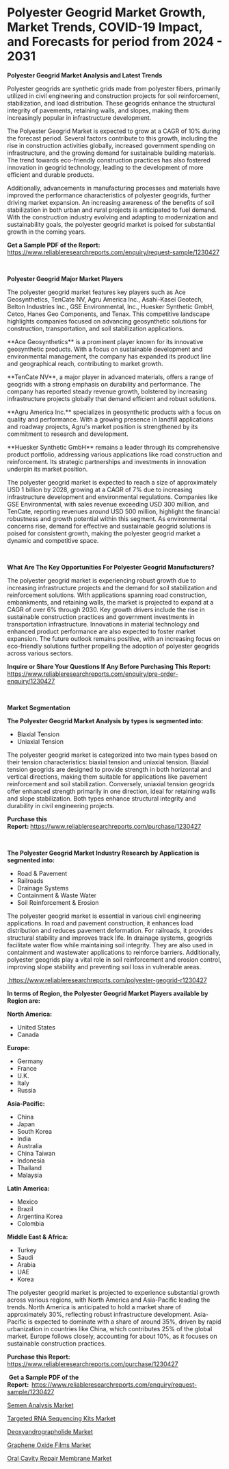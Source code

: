 <p><h1>Polyester Geogrid Market Growth, Market Trends, COVID-19 Impact, and Forecasts for period from 2024 - 2031</h1></p><p><strong>Polyester Geogrid Market Analysis and Latest Trends</strong></p>
<p><p>Polyester geogrids are synthetic grids made from polyester fibers, primarily utilized in civil engineering and construction projects for soil reinforcement, stabilization, and load distribution. These geogrids enhance the structural integrity of pavements, retaining walls, and slopes, making them increasingly popular in infrastructure development.</p><p>The Polyester Geogrid Market is expected to grow at a CAGR of 10% during the forecast period. Several factors contribute to this growth, including the rise in construction activities globally, increased government spending on infrastructure, and the growing demand for sustainable building materials. The trend towards eco-friendly construction practices has also fostered innovation in geogrid technology, leading to the development of more efficient and durable products.</p><p>Additionally, advancements in manufacturing processes and materials have improved the performance characteristics of polyester geogrids, further driving market expansion. An increasing awareness of the benefits of soil stabilization in both urban and rural projects is anticipated to fuel demand. With the construction industry evolving and adapting to modernization and sustainability goals, the polyester geogrid market is poised for substantial growth in the coming years.</p></p>
<p><strong>Get a Sample PDF of the Report:&nbsp;</strong> <a href="https://www.reliableresearchreports.com/enquiry/request-sample/1230427?utm_campaign=13&utm_medium=2&utm_source=Github&utm_content=ia&utm_term=10112024&utm_id=polyester-geogrid">https://www.reliableresearchreports.com/enquiry/request-sample/1230427</a></p>
<p>&nbsp;</p>
<p><strong>Polyester Geogrid Major Market Players</strong></p>
<p><p>The polyester geogrid market features key players such as Ace Geosynthetics, TenCate NV, Agru America Inc., Asahi-Kasei Geotech, Belton Industries Inc., GSE Environmental, Inc., Huesker Synthetic GmbH, Cetco, Hanes Geo Components, and Tenax. This competitive landscape highlights companies focused on advancing geosynthetic solutions for construction, transportation, and soil stabilization applications.</p><p>**Ace Geosynthetics** is a prominent player known for its innovative geosynthetic products. With a focus on sustainable development and environmental management, the company has expanded its product line and geographical reach, contributing to market growth.</p><p>**TenCate NV**, a major player in advanced materials, offers a range of geogrids with a strong emphasis on durability and performance. The company has reported steady revenue growth, bolstered by increasing infrastructure projects globally that demand efficient and robust solutions.</p><p>**Agru America Inc.** specializes in geosynthetic products with a focus on quality and performance. With a growing presence in landfill applications and roadway projects, Agru's market position is strengthened by its commitment to research and development.</p><p>**Huesker Synthetic GmbH** remains a leader through its comprehensive product portfolio, addressing various applications like road construction and reinforcement. Its strategic partnerships and investments in innovation underpin its market position.</p><p>The polyester geogrid market is expected to reach a size of approximately USD 1 billion by 2028, growing at a CAGR of 7% due to increasing infrastructure development and environmental regulations. Companies like GSE Environmental, with sales revenue exceeding USD 300 million, and TenCate, reporting revenues around USD 500 million, highlight the financial robustness and growth potential within this segment. As environmental concerns rise, demand for effective and sustainable geogrid solutions is poised for consistent growth, making the polyester geogrid market a dynamic and competitive space.</p></p>
<p>&nbsp;</p>
<p><strong>What Are The Key Opportunities For Polyester Geogrid Manufacturers?</strong></p>
<p><p>The polyester geogrid market is experiencing robust growth due to increasing infrastructure projects and the demand for soil stabilization and reinforcement solutions. With applications spanning road construction, embankments, and retaining walls, the market is projected to expand at a CAGR of over 6% through 2030. Key growth drivers include the rise in sustainable construction practices and government investments in transportation infrastructure. Innovations in material technology and enhanced product performance are also expected to foster market expansion. The future outlook remains positive, with an increasing focus on eco-friendly solutions further propelling the adoption of polyester geogrids across various sectors.</p></p>
<p><strong>Inquire or Share Your Questions If Any Before Purchasing This Report:</strong> <a href="https://www.reliableresearchreports.com/enquiry/pre-order-enquiry/1230427?utm_campaign=13&utm_medium=2&utm_source=Github&utm_content=ia&utm_term=10112024&utm_id=polyester-geogrid">https://www.reliableresearchreports.com/enquiry/pre-order-enquiry/1230427</a></p>
<p>&nbsp;</p>
<p><strong>Market Segmentation</strong></p>
<p><strong>The Polyester Geogrid Market Analysis by types is segmented into:</strong></p>
<p><ul><li>Biaxial Tension</li><li>Uniaxial Tension</li></ul></p>
<p><p>The polyester geogrid market is categorized into two main types based on their tension characteristics: biaxial tension and uniaxial tension. Biaxial tension geogrids are designed to provide strength in both horizontal and vertical directions, making them suitable for applications like pavement reinforcement and soil stabilization. Conversely, uniaxial tension geogrids offer enhanced strength primarily in one direction, ideal for retaining walls and slope stabilization. Both types enhance structural integrity and durability in civil engineering projects.</p></p>
<p><strong>Purchase this Report:&nbsp;</strong><a href="https://www.reliableresearchreports.com/purchase/1230427?utm_campaign=13&utm_medium=2&utm_source=Github&utm_content=ia&utm_term=10112024&utm_id=polyester-geogrid">https://www.reliableresearchreports.com/purchase/1230427</a></p>
<p>&nbsp;</p>
<p><strong>The Polyester Geogrid Market Industry Research by Application is segmented into:</strong></p>
<p><ul><li>Road & Pavement</li><li>Railroads</li><li>Drainage Systems</li><li>Containment & Waste Water</li><li>Soil Reinforcement & Erosion</li></ul></p>
<p><p>The polyester geogrid market is essential in various civil engineering applications. In road and pavement construction, it enhances load distribution and reduces pavement deformation. For railroads, it provides structural stability and improves track life. In drainage systems, geogrids facilitate water flow while maintaining soil integrity. They are also used in containment and wastewater applications to reinforce barriers. Additionally, polyester geogrids play a vital role in soil reinforcement and erosion control, improving slope stability and preventing soil loss in vulnerable areas.</p></p>
<p><a href="https://www.reliableresearchreports.com/polyester-geogrid-r1230427?utm_campaign=13&utm_medium=2&utm_source=Github&utm_content=ia&utm_term=10112024&utm_id=polyester-geogrid">&nbsp;https://www.reliableresearchreports.com/polyester-geogrid-r1230427</a></p>
<p><strong>In terms of Region, the Polyester Geogrid Market Players available by Region are:</strong></p>
<p>
    <p> <strong> North America: </strong>
        <ul>
            <li>United States</li>
            <li>Canada</li>
        </ul>
        </p> 
    <p> <strong> Europe: </strong>
        <ul>
            <li>Germany</li>
            <li>France</li>
            <li>U.K.</li>
            <li>Italy</li>
            <li>Russia</li>
        </ul>
        </p> 
    <p> <strong> Asia-Pacific: </strong>
        <ul>
            <li>China</li>
            <li>Japan</li>
            <li>South Korea</li>
            <li>India</li>
            <li>Australia</li>
            <li>China Taiwan</li>
            <li>Indonesia</li>
            <li>Thailand</li>
            <li>Malaysia</li>
        </ul>
        </p> 
    <p> <strong> Latin America: </strong>
        <ul>
            <li>Mexico</li>
            <li>Brazil</li>
            <li>Argentina Korea</li>
            <li>Colombia</li>
        </ul>
        </p> 
    <p> <strong> Middle East & Africa: </strong>
        <ul>
            <li>Turkey</li>
            <li>Saudi</li>
            <li>Arabia</li>
            <li>UAE</li>
            <li>Korea</li>
        </ul>
    </p>
    </p>
<p><p>The polyester geogrid market is projected to experience substantial growth across various regions, with North America and Asia-Pacific leading the trends. North America is anticipated to hold a market share of approximately 30%, reflecting robust infrastructure development. Asia-Pacific is expected to dominate with a share of around 35%, driven by rapid urbanization in countries like China, which contributes 25% of the global market. Europe follows closely, accounting for about 10%, as it focuses on sustainable construction practices.</p></p>
<p><strong>Purchase this Report: </strong><a href="https://www.reliableresearchreports.com/purchase/1230427?utm_campaign=13&utm_medium=2&utm_source=Github&utm_content=ia&utm_term=10112024&utm_id=polyester-geogrid">https://www.reliableresearchreports.com/purchase/1230427</a></p>
<p>&nbsp;<strong>Get a Sample PDF of the Report:&nbsp;&nbsp;</strong><a href="https://www.reliableresearchreports.com/enquiry/request-sample/1230427?utm_campaign=13&utm_medium=2&utm_source=Github&utm_content=ia&utm_term=10112024&utm_id=polyester-geogrid">https://www.reliableresearchreports.com/enquiry/request-sample/1230427</a></p>
<p><strong></strong></p>
<p><p><a href="https://www.linkedin.com/pulse/semen-analysis-market-evolution-future-outlook-forecasting-cr9fe?utm_campaign=13&utm_medium=2&utm_source=Github&utm_content=ia&utm_term=10112024&utm_id=polyester-geogrid">Semen Analysis Market</a></p><p><a href="https://issuu.com/reportprime-2/docs/targeted-rna-sequencing-kits-market_8d3757b35d461b?utm_campaign=13&utm_medium=2&utm_source=Github&utm_content=ia&utm_term=10112024&utm_id=polyester-geogrid">Targeted RNA Sequencing Kits Market</a></p><p><a href="https://github.com/roydonhol47/Market-Research-Report-List-1/blob/main/deoxyandrographolide-market.md?utm_campaign=13&utm_medium=2&utm_source=Github&utm_content=ia&utm_term=10112024&utm_id=polyester-geogrid">Deoxyandrographolide Market</a></p><p><a href="https://www.linkedin.com/pulse/graphene-oxide-films-market-emerging-trends-future-prospects-qbzle?utm_campaign=13&utm_medium=2&utm_source=Github&utm_content=ia&utm_term=10112024&utm_id=polyester-geogrid">Graphene Oxide Films Market</a></p><p><a href="https://issuu.com/reportprime-2/docs/oral-cavity-repair-membrane-market-_52c2f2bcc4fb20?utm_campaign=13&utm_medium=2&utm_source=Github&utm_content=ia&utm_term=10112024&utm_id=polyester-geogrid">Oral Cavity Repair Membrane Market</a></p></p>